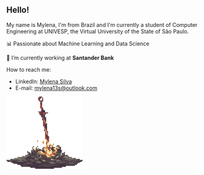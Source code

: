 ## Hello! 

My name is Mylena, I'm from Brazil and I'm currently a student of Computer Engineering at UNIVESP, the Virtual University of the State of São Paulo.

📊 Passionate about Machine Learning and Data Science

🏦 I’m currently working at **Santander Bank**

How to reach me:
* LinkedIn: [Mylena Silva](https://www.linkedin.com/in/mylena13s/)
* E-mail: mylena13s@outlook.com

  

<img src="https://raw.githubusercontent.com/TanZng/TanZng/master/assets/bonefire.gif" width="200"/>
